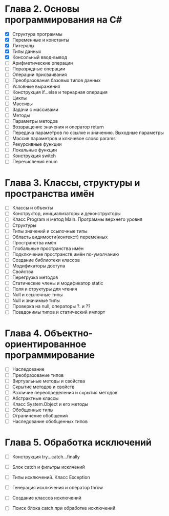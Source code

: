  # Глава 2. Основы программирования на C#
 - [x] Cтруктура программы
 - [x] Переменные и константы
 - [x] Литералы
 - [x] Типы данных
 - [x] Консольный ввод-вывод
 - [ ] Арифметические операции
 - [ ] Поразрядные операции
 - [ ] Операции присваивания
 - [ ] Преобразования базовых типов данных
 - [ ] Условные выражения
 - [ ] Конструкция if...else и тернарная операция
 - [ ] Циклы
 - [ ] Массивы
 - [ ] Задачи с массивами
 - [ ] Методы
 - [ ] Параметры методов
 - [ ] Возвращение значения и оператор return
 - [ ] Передача параметров по ссылке и значению. Выходные параметры
 - [ ] Массив параметров и ключевое слово params
 - [ ] Рекурсивные функции
 - [ ] Локальные функции
 - [ ] Конструкция switch
 - [ ] Перечисления enum

# Глава 3. Классы, структуры и пространства имён
 - [ ] Классы и объекты
 - [ ] Конструктор, инициализаторы и деконструкторы
 - [ ] Класс Program и метод Main. Программы верхнего уровня
 - [ ] Структуры
 - [ ] Типы значений и ссылочные типы
 - [ ] Область видимости(контекст) переменных
 - [ ] Пространства имён
 - [ ] Глобальные пространства имён
 - [ ] Подключение пространств имён по-умолчанию
 - [ ] Создание библиотеки классов
 - [ ] Модификаторы доступа
 - [ ] Свойства
 - [ ] Перегрузка методов
 - [ ] Статические члены и модификатор static
 - [ ] Поля и структуры для чтения
 - [ ] Null и ссылочные типы
 - [ ] Null и значимые типы
 - [ ] Проверка на null, операторы ?. и ??
 - [ ] Псевдонимы типов и статический импорт

# Глава 4. Объектно-ориентированное программирование
 - [ ]  Наследование
 - [ ]  Преобразование типов
 - [ ]  Виртуальные методы и свойства
 - [ ]  Скрытие методов и свойств
 - [ ]  Различие переопределения и скрытия методов
 - [ ]  Абстрактные классы
 - [ ]  Класс System.Object и его методы
 - [ ]  Обобщенные типы
 - [ ]  Ограничение обобщений
 - [ ]  Наследование обобщенных типов

# Глава 5. Обработка исключений
 - [ ] Конструкция try...catch...finally
 - [ ] Блок catch и фильтры исклчений
 - [ ] Типы исключений. Класс Exception
 - [ ] Генерация исключения и оператор throw
 - [ ] Создание классов исключений
 - [ ] Поиск блока catch при обработке исключений

